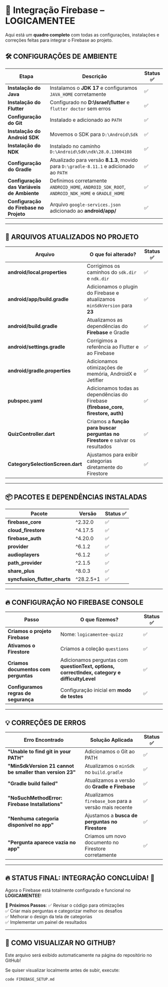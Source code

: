 # 🚀 Integração Firebase – LOGICAMENTEE

Aqui está um **quadro completo** com todas as configurações, instalações e correções feitas para integrar o Firebase ao projeto.

## **🛠️ CONFIGURAÇÕES DE AMBIENTE**
| Etapa | Descrição | Status ✅ |
|-------|-------------|----------|
| **Instalação do Java** | Instalamos o **JDK 17** e configuramos `JAVA_HOME` corretamente | ✅ |
| **Instalação do Flutter** | Configurado no **D:\Israel\flutter** e `flutter doctor` sem erros | ✅ |
| **Configuração do Git** | Instalado e adicionado ao `PATH` | ✅ |
| **Instalação do Android SDK** | Movemos o SDK para `D:\Android\Sdk` | ✅ |
| **Instalação do NDK** | Instalado no caminho `D:\Android\Sdk\ndk\28.0.13004108` | ✅ |
| **Configuração do Gradle** | Atualizado para versão **8.1.3**, movido para `D:\gradle-8.11.1` e adicionado ao `PATH` | ✅ |
| **Configuração das Variáveis de Ambiente** | Definimos corretamente `ANDROID_HOME`, `ANDROID_SDK_ROOT`, `ANDROID_NDK_HOME` e `GRADLE_HOME` | ✅ |
| **Configuração do Firebase no Projeto** | Arquivo `google-services.json` adicionado ao **android/app/** | ✅ |

---

## **📜 ARQUIVOS ATUALIZADOS NO PROJETO**
| Arquivo | O que foi alterado? | Status ✅ |
|---------|---------------------|----------|
| **android/local.properties** | Corrigimos os caminhos do `sdk.dir` e `ndk.dir` | ✅ |
| **android/app/build.gradle** | Adicionamos o plugin do Firebase e atualizamos `minSdkVersion` para **23** | ✅ |
| **android/build.gradle** | Atualizamos as dependências do **Firebase** e Gradle | ✅ |
| **android/settings.gradle** | Corrigimos a referência ao Flutter e ao Firebase | ✅ |
| **android/gradle.properties** | Adicionamos otimizações de memória, AndroidX e Jetifier | ✅ |
| **pubspec.yaml** | Adicionamos todas as dependências do Firebase **(firebase_core, firestore, auth)** | ✅ |
| **QuizController.dart** | Criamos a **função para buscar perguntas no Firestore** e salvar os resultados | ✅ |
| **CategorySelectionScreen.dart** | Ajustamos para exibir categorias diretamente do Firestore | ✅ |

---

## **📦 PACOTES E DEPENDÊNCIAS INSTALADAS**
| Pacote | Versão | Status ✅ |
|--------|--------|----------|
| **firebase_core** | ^2.32.0 | ✅ |
| **cloud_firestore** | ^4.17.5 | ✅ |
| **firebase_auth** | ^4.20.0 | ✅ |
| **provider** | ^6.1.2 | ✅ |
| **audioplayers** | ^6.1.2 | ✅ |
| **path_provider** | ^2.1.5 | ✅ |
| **share_plus** | ^8.0.3 | ✅ |
| **syncfusion_flutter_charts** | ^28.2.5+1 | ✅ |

---

## **🔥 CONFIGURAÇÃO NO FIREBASE CONSOLE**
| Passo | O que fizemos? | Status ✅ |
|-------|---------------|----------|
| **Criamos o projeto Firebase** | Nome: `logicamentee-quizz` | ✅ |
| **Ativamos o Firestore** | Criamos a coleção `questions` | ✅ |
| **Criamos documentos com perguntas** | Adicionamos perguntas com **questionText, options, correctIndex, category e difficultyLevel** | ✅ |
| **Configuramos regras de segurança** | Configuração inicial em **modo de testes** | ✅ |

---

## **💡 CORREÇÕES DE ERROS**
| Erro Encontrado | Solução Aplicada | Status ✅ |
|----------------|-----------------|----------|
| **"Unable to find git in your PATH"** | Adicionamos o Git ao PATH | ✅ |
| **"MinSdkVersion 21 cannot be smaller than version 23"** | Atualizamos o `minSdk` no `build.gradle` | ✅ |
| **"Gradle build failed"** | Atualizamos a versão do **Gradle e Firebase** | ✅ |
| **"NoSuchMethodError: Firebase Installations"** | Atualizamos `firebase_bom` para a versão mais recente | ✅ |
| **"Nenhuma categoria disponível no app"** | Ajustamos a **busca de perguntas no Firestore** | ✅ |
| **"Pergunta aparece vazia no app"** | Criamos um novo documento no Firestore corretamente | ✅ |

---

## **🔥 STATUS FINAL: INTEGRAÇÃO CONCLUÍDA! 🚀**
Agora o Firebase está totalmente configurado e funcional no **LOGICAMENTEE**!  

🎯 **Próximos Passos**:
✅ Revisar o código para otimizações  
✅ Criar mais perguntas e categorizar melhor os desafios  
✅ Melhorar o design da tela de categorias  
✅ Implementar um painel de resultados  

---

## **📌 COMO VISUALIZAR NO GITHUB?**
Este arquivo será exibido automaticamente na página do repositório no GitHub!

Se quiser visualizar localmente antes de subir, execute:
```sh
code FIREBASE_SETUP.md